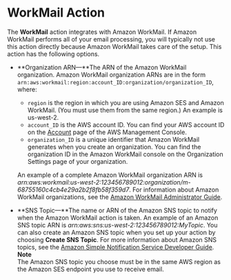# WorkMail Action<a name="receiving-email-action-workmail"></a>

The **WorkMail** action integrates with Amazon WorkMail\. If Amazon WorkMail performs all of your email processing, you will typically not use this action directly because Amazon WorkMail takes care of the setup\. This action has the following options\.
+ **Organization ARN—**The ARN of the Amazon WorkMail organization\. Amazon WorkMail organization ARNs are in the form `arn:aws:workmail:region:account_ID:organization/organization_ID`, where:
  + `region` is the region in which you are using Amazon SES and Amazon WorkMail\. \(You must use them from the same region\.\) An example is us\-west\-2\.
  + `account_ID` is the AWS account ID\. You can find your AWS account ID on the [Account](https://console.aws.amazon.com/billing/home?#/account) page of the AWS Management Console\.
  + `organization_ID` is a unique identifier that Amazon WorkMail generates when you create an organization\. You can find the organization ID in the Amazon WorkMail console on the Organization Settings page of your organization\. 

  An example of a complete Amazon WorkMail organization ARN is *arn:aws:workmail:us\-west\-2:123456789012:organization/m\-68755160c4cb4e29a2b2f8fb58f359d7*\. For information about Amazon WorkMail organizations, see the [Amazon WorkMail Administrator Guide](https://docs.aws.amazon.com/workmail/latest/adminguide/organizations_overview.html)\.
+ **SNS Topic—**The name or ARN of the Amazon SNS topic to notify when the Amazon WorkMail action is taken\. An example of an Amazon SNS topic ARN is *arn:aws:sns:us\-west\-2:123456789012:MyTopic*\. You can also create an Amazon SNS topic when you set up your action by choosing **Create SNS Topic**\. For more information about Amazon SNS topics, see the [Amazon Simple Notification Service Developer Guide](https://docs.aws.amazon.com/sns/latest/dg/CreateTopic.html)\.
**Note**  
The Amazon SNS topic you choose must be in the same AWS region as the Amazon SES endpoint you use to receive email\. 